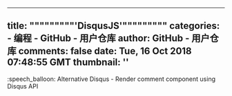 
---
title: """""""""'DisqusJS'"""""""""
categories: 
    - 编程
    - GitHub - 用户仓库
author: GitHub - 用户仓库
comments: false
date: Tue, 16 Oct 2018 07:48:55 GMT
thumbnail: ''
---

<div>   
:speech_balloon: Alternative Disqus - Render comment component using Disqus API  
</div>
            